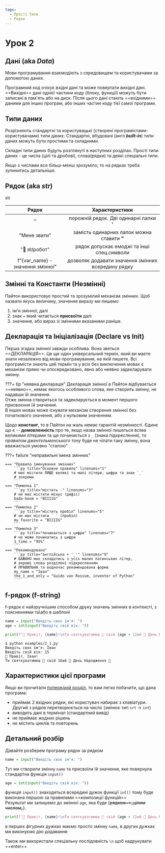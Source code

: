 ```yaml
---
tags:
  - Прості Типи
  - Рядки
---
```


# Урок 2

##  Дані (aka _Data_)
Мови програмування взаємодіють з середовищем та користувачами за допомогою даних.

Програмний код очікує _вхідні_ дані та може повертати _вихідні_ дані.
==Вихідні== дані однієї частини коду (блоку, функції) можуть бути записані в пам'ять або на диск.
Після цього дані стають ==вхідними== даними для інших програм, або інших частин коду тієї самої програми.

## Типи даних

Розрізняють стандартні та користувацькі (створені програмістами-користувачами) типи даних.
Стандартні, вбудовані (англ.***built-in***) типи даних можуть бути простими та складними.

Складні типи даних будуть розглянуті в наступних розділах.
Прості типи даних - це числа (цілі та дробові), слова(рядки) та деякі спеціальні типи.

Якщо з числами все більш-менш зрозуміло, то на рядках треба зупинитись детальніше.

## Рядок (aka _str_)
str

| Рядок       | Характеристики                             |
| :---------: | :----------------------------------------: |
| ''          | порожній рядок. Дві одинарні лапки **'**   |
| "Мене звати"| замість одинарних лапок можна ставити **"**|
| "🤖 я\tробот"| рядок допускає емоджі та інші спец.символи| 
| f"{var_name} - значення змінної"| дозволяє додавати значення змінних всередину рядку |

## Змінні та Константи (Незмінні)

Пайтон використовує простий та зрозумілий механізм змінних. Щоб назвати якусь величину, значення виразу ми пишемо

1. ім'я змінної, далі
2. знак `=` який читається **присвоїти** далі
3. значення, або вираз зі змінними вказаними раніше.

## Декларація та Ініціалізація (Declare vs Init)

Перша згадка змінної завжди особлива. Вона зветься ==ДЕКЛАРАЦІЯ==. Це ще один універсальний термін, який ви маєте знати незалежно від мови програмування, на якій пишете. Всі програмісти знають цей термін та у всіх без виключення мовах є механізм прямо чи опосередковано, явно або неявно задекларувати змінну.  

???+ tip "неявна декларація"
    Декларація змінної в Пайтон відбувається ==неявно==, немає якогось особливого слова, яке створить змінну, не надавши їй значення.  
    Отже змінна створиться та задекларується в момент першого присвоєння їй значення.  
    В інших мовах може існувати механізм створення змінної без початкового значення, або з нульовим значенням.

Щодо **констант**, то в Пайтон на жаль немає гарантій незмінності. Єдине що є -- **домовленність** про те, якщо назва змінної пишеться всіма великими літерами та ще починається з `_` (знака підкреслення), то _правилом джентельменського тону_ буде не чіпати таку змінну, вона вважається умовно "сталою"

???+ failure "неправильні імена змінних"

    === "Правила іменування змінних"
        ```py title="Основне правило" linenums="1"
        # має містити ЛИШЕ великі та малі літери, цифри та знак `_`
        # зокрема
        ```
    === "Помилка 1"
        ```py title="містить -" linenums="3"
        # не має містити мінус (дифіс)
        bada-boom = "BIIIIG"
        ```
    === "Помилка 2"
        ```py title="містить пробіл" linenums="5"
        # не має містити ` ` (пробіл)
        my favorite = "BIIIIG"
        ```
    === "Помилка 3"
        ```py title="починається з цифри" linenums="7"
        # не може починатись з цифри
        1_time = "95%"
        ```
    === "Рекомендовано"
        ```py title="англійська + '_'" linenums="9"
        # БАЖАНО має складатись з усіх малих латинських літер,
        # окремі слова розділені підкресленням
        # ПРАВИЛЬНА та водночас рекомендована форма
        my_name = "Іван"
        the_1_and_only = "Guido van Rossum, inventor of Python"
        ```

## f-рядок (f-string)
f-рядок є найзручнішим способом друку значень змінних в контексті, з поясненнями та\або в шаблоні
```py title="приклад використання f-рядків" linenums="1"
name = input("Введіть своє ім'я: ")
age = int(input("Введіть свій вік: "))

print(f'👋 Привіт, {name}!\nТи святкуватимеш 🥳 свій {age + 1}ий 🎉 День Народження 🎂')
```
<!-- termynal -->
```
$ python examples/2_1.py
Введіть своє ім'я: Іван
Введіть свій вік: 15
👋 Привіт, Іван!
Ти святкуватимеш 🥳 свій 16ий 🎉 День Народження 🎂
```
## Характеристики цієї програми
Якщо ви прочитали [попередній розділ](../fundamentals.md#input-and-output-aka-io), то вам легко побачити, що дана програма:

- приймає 2 вхідних рядки, які користувач набирає з клавіатури. Другий з рядків перетворюється на число (змінює тип `srt` -> `int`)
- виводить дані в термінал (стандартний вивід)
- не приймає жодних рішень
- не містить циклів та повторень

## Детальний розбір
Давайте розберем програму рядок за рядком
```py title="Ввід рядку (тип str)" linenums="1"
name = input("Введіть своє ім'я: ")
```
Тут ми створили змінну `name` та присвоїли їй значення, яке повернула стандартна функція `input()`  

```py title="str з подальшим перетворенням в число (int) " linenums="2"
age = int(input("Введіть свій вік: "))
```
функція `input()` знаходиться всередині дужок функції `int()` тому буде виконана першою за правилами ==композиції функцій==  
Результат ми запишемо до змінної `age`, яка буде {~~рядком~>\_цілим числом\_~~}.
```py title="друк f-рядку. Зверніть увагу на фігурні дужки" linenums="4"
print(f'👋 Привіт, {name}!\nТи святкуватимеш 🥳 свій {age + 1}ий 🎉 День Народження 🎂')
```

в перших  _фігурних_ дужках маємо просто змінну `name`, в других дужках ми виконуємо дію додавання

 Також ми використали спеціальну послідовність `\n` щоб надрукувати ++enter++
